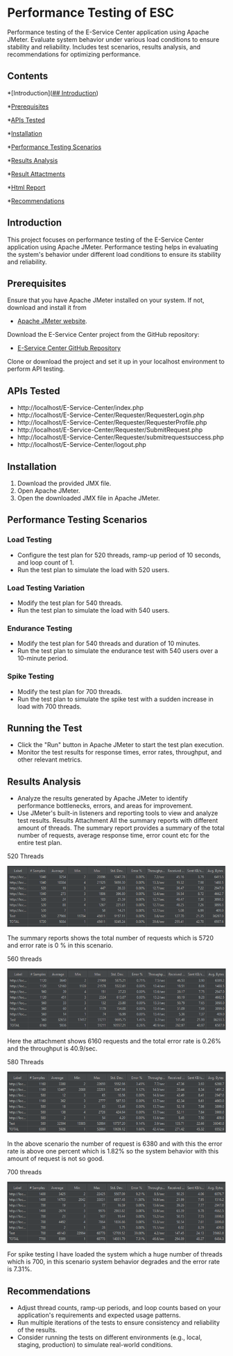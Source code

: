 # Performance Testing of ESC

Performance testing of the E-Service Center application using Apache JMeter. Evaluate system behavior under various load conditions to ensure stability and reliability. Includes test scenarios, results analysis, and recommendations for optimizing performance.

## Contents

\*[Introduction]([## Introduction](https://github.com/Humaira6/Performance-Testing-of-E-Service-Center/blob/main/readme.md#introduction))

\*[Prerequisites]()

\*[APIs Tested]()

\*[Installation]()

\*[Performance Testing Scenarios]()

\*[Results Analysis]()

\*[Result Attactments]()

\*[Html Report]()

\*[Recommendations]()

## Introduction

This project focuses on performance testing of the E-Service Center application using Apache JMeter. Performance testing helps in evaluating the system's behavior under different load conditions to ensure its stability and reliability.

## Prerequisites

Ensure that you have Apache JMeter installed on your system. If not, download and install it from

- [Apache JMeter website](https://jmeter.apache.org/download_jmeter.cgi).

Download the E-Service Center project from the GitHub repository:

- [E-Service Center GitHub Repository](https://github.com/Humaira6/E-Service-Center)

Clone or download the project and set it up in your localhost environment to perform API testing.

## APIs Tested

- http://localhost/E-Service-Center/index.php
- http://localhost/E-Service-Center/Requester/RequesterLogin.php
- http://localhost/E-Service-Center/Requester/RequesterProfile.php
- http://localhost/E-Service-Center/Requester/SubmitRequest.php
- http://localhost/E-Service-Center/Requester/submitrequestsuccess.php
- http://localhost/E-Service-Center/logout.php

## Installation

1. Download the provided JMX file.
2. Open Apache JMeter.
3. Open the downloaded JMX file in Apache JMeter.

## Performance Testing Scenarios

### Load Testing

- Configure the test plan for 520 threads, ramp-up period of 10 seconds, and loop count of 1.
- Run the test plan to simulate the load with 520 users.

### Load Testing Variation

- Modify the test plan for 540 threads.
- Run the test plan to simulate the load with 540 users.

### Endurance Testing

- Modify the test plan for 540 threads and duration of 10 minutes.
- Run the test plan to simulate the endurance test with 540 users over a 10-minute period.

### Spike Testing

- Modify the test plan for 700 threads.
- Run the test plan to simulate the spike test with a sudden increase in load with 700 threads.

## Running the Test

- Click the "Run" button in Apache JMeter to start the test plan execution.
- Monitor the test results for response times, error rates, throughput, and other relevant metrics.

## Results Analysis

- Analyze the results generated by Apache JMeter to identify performance bottlenecks, errors, and areas for improvement.
- Use JMeter's built-in listeners and reporting tools to view and analyze test results.
  Results Attachment
  All the summary reports with different amount of threads. The summary report provides a summary of the total number of requests, average response time, error count etc for the entire test plan.

520 Threads

![520Threads](https://github.com/Humaira6/Performance-Testing-of-E-Service-Center/blob/main/SS/520Threads.PNG)

The summary reports shows the total number of requests which is 5720 and error rate is 0 % in this scenario.

560 threads

![560Threads](https://github.com/Humaira6/Performance-Testing-of-E-Service-Center/blob/main/SS/560Threads.PNG)

Here the attachment shows 6160 requests and the total error rate is 0.26% and the throughput is 40.9/sec.

580 Threads

![580Threads](https://github.com/Humaira6/Performance-Testing-of-E-Service-Center/blob/main/SS/580Threads.PNG)

In the above scenario the number of request is 6380 and with this the error rate is above one percent which is 1.82% so the system behavior with this amount of request is not so good.

700 threads

![700Threads](https://github.com/Humaira6/Performance-Testing-of-E-Service-Center/blob/main/SS/700Threads.PNG)

For spike testing I have loaded the system which a huge number of threads which is 700, in this scenario system behavior degrades and the error rate is 7.31%.

## Recommendations

- Adjust thread counts, ramp-up periods, and loop counts based on your application's requirements and expected usage patterns.
- Run multiple iterations of the tests to ensure consistency and reliability of the results.
- Consider running the tests on different environments (e.g., local, staging, production) to simulate real-world conditions.

